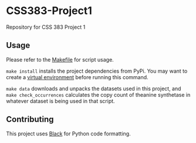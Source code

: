 # CSS383-Project1
Repository for CSS 383 Project 1

## Usage
Please refer to the [Makefile](./Makefile) for script usage.

`make install` installs the project dependencies from PyPi. You may want to create a [virtual environment](https://docs.python.org/3/library/venv.html) before running this command.

`make data` downloads and unpacks the datasets used in this project, and `make check_occurrences` calculates the copy count of theanine synthetase in whatever dataset is being used in that script.

## Contributing
This project uses [Black](https://black.readthedocs.io/en/stable/) for Python code formatting.
